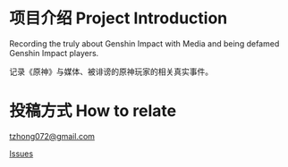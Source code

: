 # 项目介绍 Project Introduction

Recording the truly about Genshin Impact with Media and being defamed Genshin Impact players.

记录《原神》与媒体、被诽谤的原神玩家的相关真实事件。

# 投稿方式 How to relate

tzhong072@gmail.com

[Issues](https://github.com/bxx-114514/genshinimpact-and-media/issues)
